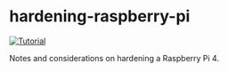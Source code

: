 # hardening-raspberry-pi
[![Tutorial](https://img.shields.io/badge/-Tutorial-blueviolet.svg)](https://www.raspberrypi.org/)

Notes and considerations on hardening a Raspberry Pi 4.

